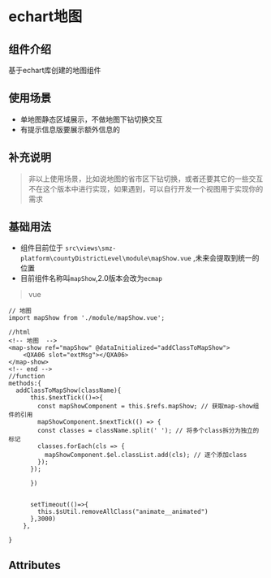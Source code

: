 # echart地图

## 组件介绍

基于echart库创建的地图组件

## 使用场景

* 单地图静态区域展示，不做地图下钻切换交互
* 有提示信息版要展示额外信息的

## 补充说明

> 非以上使用场景，比如说地图的省市区下钻切换，或者还要其它的一些交互不在这个版本中进行实现，如果遇到，可以自行开发一个视图用于实现你的需求



## 基础用法

* 组件目前位于 `src\views\smz-platform\countyDistrictLevel\module\mapShow.vue` ,未来会提取到统一的位置
* 目前组件名称叫`mapShow`,2.0版本会改为`ecmap`

> vue

```vue
// 地图
import mapShow from './module/mapShow.vue';

//html
<!-- 地图  -->
<map-show ref="mapShow" @dataInitialized="addClassToMapShow">
    <QXA06 slot="extMsg"></QXA06>
</map-show>
<!-- end -->
//function
methods:{
  addClassToMapShow(className){
      this.$nextTick(()=>{
        const mapShowComponent = this.$refs.mapShow; // 获取map-show组件的引用
        mapShowComponent.$nextTick(() => {
        const classes = className.split(' '); // 将多个class拆分为独立的标记
        classes.forEach(cls => {
          mapShowComponent.$el.classList.add(cls); // 逐个添加class
        });
      });

      })


      setTimeout(()=>{
        this.$sUtil.removeAllClass("animate__animated")
      },3000)
    },

}
```



## Attributes



